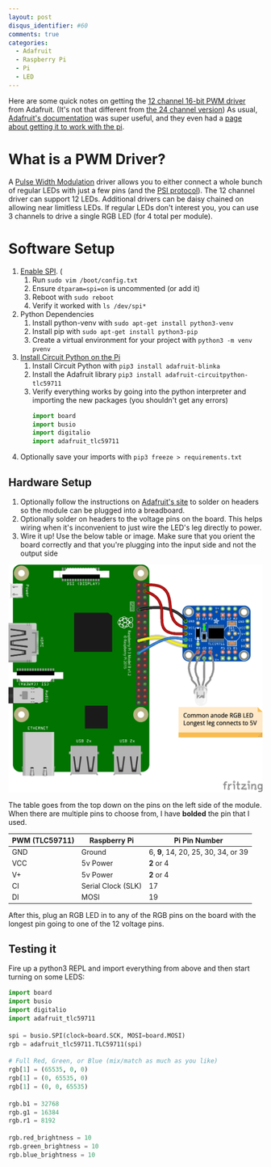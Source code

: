 ```yaml
---
layout: post
disqus_identifier: #60
comments: true
categories: 
  - Adafruit
  - Raspberry Pi
  - Pi
  - LED
---
```


Here are some quick notes on getting the [12 channel 16-bit PWM
driver](https://www.adafruit.com/product/1455) from Adafruit. (It's not that
different from [the 24 channel version](https://www.adafruit.com/product/1429))
As usual, [Adafruit's
documentation](https://learn.adafruit.com/tlc5947-tlc59711-pwm-led-driver-breakout/overview)
was super useful, and they even had a [page about getting it to work with the
pi](https://learn.adafruit.com/tlc5947-tlc59711-pwm-led-driver-breakout/python-circuitpython).

# What is a PWM Driver?

A [Pulse Width
Modulation](https://en.wikipedia.org/wiki/Pulse-width_modulation) driver allows
you to either connect a whole bunch of regular LEDs with just a few pins (and
the [PSI protocol](https://en.wikipedia.org/wiki/Serial_Peripheral_Interface)).
The 12 channel driver can support 12 LEDs. Additional drivers can be daisy
chained on allowing near limitless LEDs. If regular LEDs don't interest you,
you can use 3 channels to drive a single RGB LED (for 4 total per module).

# Software Setup

1. [Enable SPI](https://www.raspberrypi-spy.co.uk/2014/08/enabling-the-spi-interface-on-the-raspberry-pi/). (
    1. Run `sudo vim /boot/config.txt`
    1. Ensure `dtparam=spi=on` is uncommented (or add it)
    1. Reboot with `sudo reboot`
    1. Verify it worked with `ls /dev/spi*`
1. Python Dependencies
    1. Install python-venv with `sudo apt-get install python3-venv`
    1. Install pip with `sudo apt-get install python3-pip`
    1. Create a virtual environment for your project with `python3 -m venv pvenv`
1. [Install Circuit Python on the Pi](https://learn.adafruit.com/circuitpython-on-raspberrypi-linux/installing-circuitpython-on-raspberry-pi)
    1. Install Circuit Python with `pip3 install adafruit-blinka`
    1. Install the Adafruit library `pip3 install adafruit-circuitpython-tlc59711`
    1. Verify everything works by going into the python interpreter and importing the new packages (you shouldn't get any errors)
        ```python
        import board
        import busio
        import digitalio
        import adafruit_tlc59711
        ```
1. Optionally save your imports with `pip3 freeze > requirements.txt`

## Hardware Setup

1. Optionally follow the instructions on [Adafruit's site](https://learn.adafruit.com/tlc5947-tlc59711-pwm-led-driver-breakout/assembly-and-wiring) to solder on headers so the module can be plugged into a breadboard. 
1. Optionally solder on headers to the voltage pins on the board. This helps wiring when it's inconvenient to just wire the LED's leg directly to power.
1. Wire it up!  Use the below table or image.  Make sure that you orient the board correctly and that you're plugging into the input side and not the output side

[![Wiring Diagram](/images/posts/2019/2019-05-25-RGB-LEDs-on-Pi-with-Adafruit-12-Channel-16-bit-PWM-LED-Driver/Wiring_Diagram.jpg)](/images/posts/2019/2019-05-25-RGB-LEDs-on-Pi-with-Adafruit-12-Channel-16-bit-PWM-LED-Driver/Wiring_Diagram.jpg)

The table goes from the top down on the pins on the left side of the module. When there are multiple pins to choose from, I have **bolded** the pin that I used.

| PWM (TLC59711) | Raspberry Pi       | Pi Pin Number                       | 
|----------------|--------------------|-------------------------------------|
| GND            | Ground             | 6, **9**, 14, 20, 25, 30, 34, or 39 |
| VCC            | 5v Power           | **2** or 4                          |
| V+             | 5v Power           | **2** or 4                          |
| CI             | Serial Clock (SLK) | 17                                  |
| DI             | MOSI               | 19                                  |

After this, plug an RGB LED in to any of the RGB pins on the board with the longest pin going to one of the 12 voltage pins.

## Testing it

Fire up a python3 REPL and import everything from above and then start turning on some LEDS:

```python
import board
import busio
import digitalio
import adafruit_tlc59711

spi = busio.SPI(clock=board.SCK, MOSI=board.MOSI)
rgb = adafruit_tlc59711.TLC59711(spi)

# Full Red, Green, or Blue (mix/match as much as you like)
rgb[1] = (65535, 0, 0)
rgb[1] = (0, 65535, 0)
rgb[1] = (0, 0, 65535)

rgb.b1 = 32768
rgb.g1 = 16384
rgb.r1 = 8192

rgb.red_brightness = 10
rgb.green_brightness = 10
rgb.blue_brightness = 10

```
